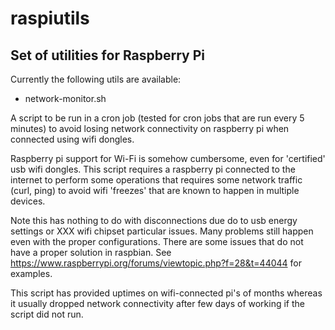# raspiutils
## Set of utilities for Raspberry Pi 

Currently the following utils are available:

- network-monitor.sh

A script to be run in a cron job (tested for cron jobs that are run every 5 minutes) to avoid losing network connectivity on raspberry pi when connected using wifi dongles. 

Raspberry pi support for Wi-Fi is somehow cumbersome, even for 'certified' usb wifi dongles. This script requires a raspberry pi connected to the internet to perform some operations that requires some network traffic (curl, ping) to avoid wifi 'freezes' that are known to happen in multiple devices. 

Note this has nothing to do with  disconnections due do to usb energy settings or XXX wifi chipset particular issues. Many problems still happen even with the proper configurations.  There are some issues that do not have a proper solution in raspbian.  See https://www.raspberrypi.org/forums/viewtopic.php?f=28&t=44044 for examples.

This script has provided uptimes on wifi-connected pi's of months whereas it usually dropped network connectivity after few days of working if the script did not run.






